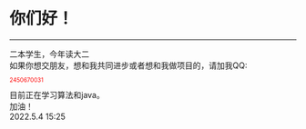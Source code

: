 # 你们好！
---
<div>二本学生，今年读大二</div>
<div>如果你想交朋友，想和我共同进步或者想和我做项目的，请加我QQ:<p style="color:red; font-size:10px">2450670031</p></div>
<div>目前正在学习算法和java。</div>
<div>加油！</div>
<div>2022.5.4 15:25</div>
